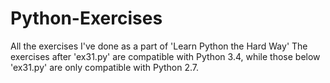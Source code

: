 Python-Exercises
================

All the exercises I've done as a part of 'Learn Python the Hard Way'
The exercises after 'ex31.py' are compatible with Python 3.4, while those below 'ex31.py' are only compatible with Python 2.7. 
